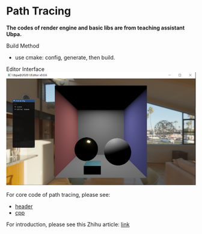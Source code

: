 # Path Tracing

**The codes of render engine and basic libs are from teaching assistant Ubpa.**

Build Method
+ use cmake: config, generate, then build. 

Editor Interface
![](./images/interface.PNG)

For core code of path tracing, please see: 
+ [header](https://github.com/Ricahrd-Li/PathTracing/blob/master/src/PathTracer/PathTracer.h)
+ [cpp](https://github.com/Ricahrd-Li/PathTracing/blob/master/src/PathTracer/PathTracer.cpp)

For introduction, please see this Zhihu article: [link](https://zhuanlan.zhihu.com/p/138317358)
